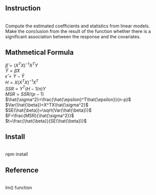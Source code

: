 ## Instruction
<br/> 
Compute the estimated coefficients and statistics from linear models.
<br/> 
Make the conclusion from the result of the function whether there is a significant association between the response and the covariates.
<br/> 

## Mathmetical Formula

$\hat{\beta}=(X^TX)^{-1}X^TY$
<br/> 
$\hat{Y}=\hat{\beta}X$
<br/> 
$\hat{\epsilon}=Y-\hat{Y}$
<br/> 
$H=X(X^TX)^{-1}X^T$
<br/> 
$SSR=Y^T(H-1/n)Y$
<br/> 
$MSR=SSR/(p-1)$
<br/> 
$\hat{\sigma^2}=\frac{\hat{\epsilon}^T\hat{\epsilon}}{n-p}$
<br/> 
$Var(\hat{\beta})=X^TX\hat{\sigma^2}$
<br/> 
$SE(\hat{\beta})=\sqrt{Var(\hat{\beta})}$
<br/> 
$F=\frac{MSR}{\hat{\sigma^2}}$
<br/> 
$t=\frac{\hat{\beta}}{SE(\hat{\beta})}$
<br/> 

## Install
<br/> 
npm install
<br/> 

## Reference
<br/> 
lm() function



